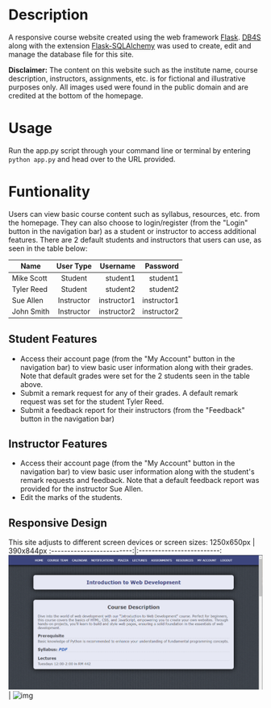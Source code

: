 # Description
A responsive course website created using the web framework [Flask](https://flask.palletsprojects.com/en/3.0.x/). [DB4S](https://sqlitebrowser.org/) along with the extension [Flask-SQLAlchemy](https://flask-sqlalchemy.palletsprojects.com/en/3.1.x/) was used to create, edit and manage the database file for this site.

**Disclaimer:** The content on this website such as the institute name, course description, instructors, assignments, etc. is for fictional and illustrative purposes only. All images used were found in the public domain and are credited at the bottom of the homepage.

# Usage
Run the app.py script through your command line or terminal by entering `python app.py` and head over to the URL provided. 

# Funtionality
Users can view basic course content such as syllabus, resources, etc. from the homepage. They can also choose to login/register (from the "Login" button in the navigation bar) as a student or instructor to access additional features. There are 2 default students and instructors that users can use, as seen in the table below:

| Name          | User Type     | Username  | Password |
| ------------- |:-------------:| ---------:| --------:|
| Mike Scott    | Student       | student1    | student1    |
| Tyler Reed    | Student       | student2    | student2    | 
| Sue Allen     | Instructor    | instructor1 | instructor1 |
| John Smith    | Instructor    | instructor2 | instructor2 |

## Student Features
- Access their account page (from the "My Account" button in the navigation bar) to view basic user information along with their grades. Note that default grades were set for the 2 students seen in the table above.
- Submit a remark request for any of their grades. A default remark request was set for the student Tyler Reed.
- Submit a feedback report for their instructors (from the "Feedback" button in the navigation bar)

## Instructor Features
- Access their account page (from the "My Account" button in the navigation bar) to view basic user information along with the student's remark requests and feedback. Note that a default feedback report was provided for the instructor Sue Allen.
- Edit the marks of the students.

## Responsive Design
This site adjusts to different screen devices or screen sizes:
1250x650px                 |  390x844px
:-------------------------:|:-------------------------:
![img](static/img/1250x650.png)  |  ![img](static/img/380x844.png)

## 
